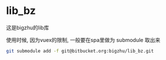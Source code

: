 # lib_bz
这是bigzhu的lib库


使用时候, 因为vuex的限制, 一般要在spa里做为 submodule 取出来
```bash
git submodule add -f git@bitbucket.org:bigzhu/lib_bz.git
```